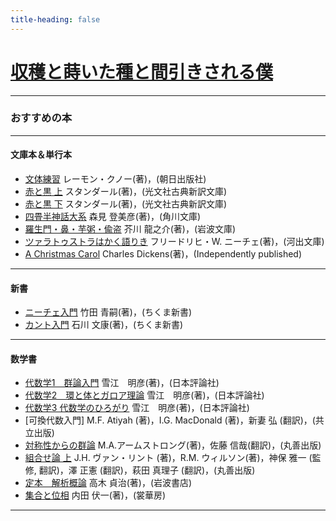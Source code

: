 ```yaml
---
title-heading: false
---
```

<!-- Global site tag (gtag.js) - Google Analytics -->
<script async src="https://www.googletagmanager.com/gtag/js?id=UA-212193483-1"></script>
<script>
  window.dataLayer = window.dataLayer || [];
  function gtag(){dataLayer.push(arguments);}
  gtag('js', new Date());

  gtag('config', 'UA-212193483-1');
</script>


# [収穫と蒔いた種と間引きされる僕](https://koutya0akari.github.io/)
---

### おすすめの本

---

#### 文庫本＆単行本

- [文体練習](https://www.amazon.co.jp/%E6%96%87%E4%BD%93%E7%B7%B4%E7%BF%92-%E3%83%AC%E3%83%BC%E3%83%A2%E3%83%B3-%E3%82%AF%E3%83%8E%E3%83%BC/dp/4255960291/ref=sr_1_1?__mk_ja_JP=%E3%82%AB%E3%82%BF%E3%82%AB%E3%83%8A&keywords=%E6%96%87%E4%BD%93%E7%B7%B4%E7%BF%92&qid=1638180666&s=books&sr=1-1)
   レーモン・クノー(著)，(朝日出版社)<br />
- [赤と黒 上](https://www.amazon.co.jp/%E8%B5%A4%E3%81%A8%E9%BB%92-%E4%B8%8A-%E5%85%89%E6%96%87%E7%A4%BE%E5%8F%A4%E5%85%B8%E6%96%B0%E8%A8%B3%E6%96%87%E5%BA%AB-A%E3%82%B9-1-1/dp/4334751377/ref=pd_lpo_3?pd_rd_i=4334751377&psc=1)
   スタンダール(著)，(光文社古典新訳文庫)<br />
- [赤と黒 下](https://www.amazon.co.jp/%E8%B5%A4%E3%81%A8%E9%BB%92-%E4%B8%8B-%E5%85%89%E6%96%87%E7%A4%BE%E5%8F%A4%E5%85%B8%E6%96%B0%E8%A8%B3%E6%96%87%E5%BA%AB-%E3%82%B9%E3%82%BF%E3%83%B3%E3%83%80%E3%83%BC%E3%83%AB/dp/4334751466/ref=pd_vtp_1/358-3721013-0526637?pd_rd_w=tCAiu&pf_rd_p=949e26f5-c2ef-4c96-bfde-49d7614d0317&pf_rd_r=NZ26WN3FA8KFR1R7E8T2&pd_rd_r=9cbc2686-d771-4821-a667-7169a4c6c91f&pd_rd_wg=nbzJZ&pd_rd_i=4334751466&psc=1)
   スタンダール(著)，(光文社古典新訳文庫)<br />   
- [四畳半神話大系](https://www.amazon.co.jp/%E5%9B%9B%E7%95%B3%E5%8D%8A%E7%A5%9E%E8%A9%B1%E5%A4%A7%E7%B3%BB-%E8%A7%92%E5%B7%9D%E6%96%87%E5%BA%AB-%E6%A3%AE%E8%A6%8B-%E7%99%BB%E7%BE%8E%E5%BD%A6/dp/404387801X/ref=sr_1_1_sspa?__mk_ja_JP=%E3%82%AB%E3%82%BF%E3%82%AB%E3%83%8A&crid=IVGYBUZ5PYXC&keywords=%E5%9B%9B%E7%95%B3%E5%8D%8A%E7%A5%9E%E8%A9%B1%E5%A4%A7%E7%B3%BB&qid=1638179976&sprefix=%E3%82%88%E3%81%98%E3%82%87%E3%81%86%2Caps%2C291&sr=8-1-spons&psc=1&spLa=ZW5jcnlwdGVkUXVhbGlmaWVyPUExUFMwWENHRFNMTlo2JmVuY3J5cHRlZElkPUEwMjI5OTkxMkRUUFVaSVJJQ0lFJmVuY3J5cHRlZEFkSWQ9QTNVTUVPTjkzN01HODkmd2lkZ2V0TmFtZT1zcF9hdGYmYWN0aW9uPWNsaWNrUmVkaXJlY3QmZG9Ob3RMb2dDbGljaz10cnVl)
   森見 登美彦(著)，(角川文庫)<br />
- [羅生門・鼻・芋粥・偸盗](https://www.amazon.co.jp/%E7%BE%85%E7%94%9F%E9%96%80%E3%83%BB%E9%BC%BB%E3%83%BB%E8%8A%8B%E7%B2%A5%E3%83%BB%E5%81%B8%E7%9B%97-%E5%B2%A9%E6%B3%A2%E6%96%87%E5%BA%AB-%E8%8A%A5%E5%B7%9D-%E7%AB%9C%E4%B9%8B%E4%BB%8B/dp/4003107012/ref=sr_1_7?__mk_ja_JP=%E3%82%AB%E3%82%BF%E3%82%AB%E3%83%8A&keywords=%E7%BE%85%E7%94%9F%E9%96%80+%E8%A7%92%E5%B7%9D&qid=1638180299&s=books&sr=1-7)
   芥川 龍之介(著)，(岩波文庫)<br />
- [ツァラトゥストラはかく語りき](https://www.amazon.co.jp/%E3%83%84%E3%82%A1%E3%83%A9%E3%83%88%E3%82%A5%E3%82%B9%E3%83%88%E3%83%A9%E3%81%8B%E3%81%8F%E8%AA%9E%E3%82%8A%E3%81%8D-%E6%B2%B3%E5%87%BA%E6%96%87%E5%BA%AB-%E3%83%95%E3%83%AA%E3%83%BC%E3%83%89%E3%83%AA%E3%83%92%E3%83%BBW-%E3%83%8B%E3%83%BC%E3%83%81%E3%82%A7/dp/4309464122/ref=sr_1_1?__mk_ja_JP=%E3%82%AB%E3%82%BF%E3%82%AB%E3%83%8A&crid=2H3VWXK5H8I6L&keywords=%E3%83%84%E3%82%A1%E3%83%A9%E3%83%88%E3%82%A5%E3%82%B9%E3%83%88%E3%83%A9%E3%81%AF%E3%81%8B%E3%81%8F%E8%AA%9E%E3%82%8A%E3%81%8D&qid=1638180417&s=books&sprefix=%E3%81%A4%E3%81%81%2Cstripbooks%2C280&sr=1-1)
  フリードリヒ・W. ニーチェ(著)，(河出文庫)<br />
- [A Christmas Carol](https://www.amazon.co.jp/Christmas-Carol-original-illustrations/dp/B097XB92H7/ref=sr_1_1?__mk_ja_JP=%E3%82%AB%E3%82%BF%E3%82%AB%E3%83%8A&crid=3TKOA26O083OI&keywords=a+christmas+carol&qid=1638180810&s=english-books&sprefix=A+CHR%2Cenglish-books%2C306&sr=1-1)
  Charles Dickens(著)，(Independently published)<br />
---

#### 新書

- [ニーチェ入門](https://www.amazon.co.jp/%E3%83%8B%E3%83%BC%E3%83%81%E3%82%A7%E5%85%A5%E9%96%80-%E3%81%A1%E3%81%8F%E3%81%BE%E6%96%B0%E6%9B%B8-%E7%AB%B9%E7%94%B0-%E9%9D%92%E5%97%A3/dp/4480056084/ref=pd_vtp_6/358-3721013-0526637?pd_rd_w=Knm9D&pf_rd_p=949e26f5-c2ef-4c96-bfde-49d7614d0317&pf_rd_r=ZRDXVDKHJFE9GMVFPNRH&pd_rd_r=84b99d61-71eb-4069-aa2a-bf5ba69c8f80&pd_rd_wg=t9uoP&pd_rd_i=4480056084&psc=1)
   竹田 青嗣(著)，(ちくま新書)<br />
- [カント入門](https://www.amazon.co.jp/%E3%82%AB%E3%83%B3%E3%83%88%E5%85%A5%E9%96%80-%E3%81%A1%E3%81%8F%E3%81%BE%E6%96%B0%E6%9B%B8-%E7%9F%B3%E5%B7%9D-%E6%96%87%E5%BA%B7/dp/4480056297/ref=pd_bxgy_img_1/358-3721013-0526637?pd_rd_w=F5dTU&pf_rd_p=d8f6e0ab-48ef-4eca-99d5-60d97e927468&pf_rd_r=TJDN3KK4TN2VC4325S7Y&pd_rd_r=cf45c225-97ad-4963-bcab-9c1efb275f3f&pd_rd_wg=xYcyj&pd_rd_i=4480056297&psc=1)
   石川 文康(著)，(ちくま新書)<br />
---

#### 数学書

- [代数学1　群論入門](https://www.amazon.co.jp/%E4%BB%A3%E6%95%B0%E5%AD%A61-%E7%BE%A4%E8%AB%96%E5%85%A5%E9%96%80-%E4%BB%A3%E6%95%B0%E5%AD%A6%E3%82%B7%E3%83%AA%E3%83%BC%E3%82%BA-%E9%9B%AA%E6%B1%9F%E6%98%8E%E5%BD%A6/dp/4535786593/ref=sr_1_1?__mk_ja_JP=%E3%82%AB%E3%82%BF%E3%82%AB%E3%83%8A&keywords=%E7%BE%A4%E8%AB%96&qid=1638180983&s=books&sr=1-1)
  雪江　明彦(著)，(日本評論社)<br />
- [代数学2　環と体とガロア理論](https://www.amazon.co.jp/%E4%BB%A3%E6%95%B0%E5%AD%A62-%E7%92%B0%E3%81%A8%E4%BD%93%E3%81%A8%E3%82%AC%E3%83%AD%E3%82%A2%E7%90%86%E8%AB%96-%E9%9B%AA%E6%B1%9F-%E6%98%8E%E5%BD%A6/dp/4535786607/ref=pd_vtp_1/358-3721013-0526637?pd_rd_w=WId72&pf_rd_p=949e26f5-c2ef-4c96-bfde-49d7614d0317&pf_rd_r=4YRXGEW508071GZGPY4Z&pd_rd_r=58686257-97c8-4195-a2c0-24fe250ce212&pd_rd_wg=eJijw&pd_rd_i=4535786607&psc=1)
  雪江　明彦(著)，(日本評論社)<br />
- [代数学3 代数学のひろがり](https://www.amazon.co.jp/%E4%BB%A3%E6%95%B0%E5%AD%A63-%E4%BB%A3%E6%95%B0%E5%AD%A6%E3%81%AE%E3%81%B2%E3%82%8D%E3%81%8C%E3%82%8A-%E9%9B%AA%E6%B1%9F-%E6%98%8E%E5%BD%A6/dp/4535786615/ref=pd_vtp_2/358-3721013-0526637?pd_rd_w=SEZw3&pf_rd_p=949e26f5-c2ef-4c96-bfde-49d7614d0317&pf_rd_r=K4B74638KXJ973NZ2DSS&pd_rd_r=76795ee3-44f9-4007-a9bd-7779b57ecfc7&pd_rd_wg=4wHM5&pd_rd_i=4535786615&psc=1)
  雪江　明彦(著)，(日本評論社)<br />
- [可換代数入門]
   M.F. Atiyah (著)，I.G. MacDonald (著)，新妻 弘 (翻訳)，(共立出版)<br />
- [対称性からの群論](https://www.amazon.co.jp/%E5%AF%BE%E7%A7%B0%E6%80%A7%E3%81%8B%E3%82%89%E3%81%AE%E7%BE%A4%E8%AB%96%E5%85%A5%E9%96%80-Undergraduate-Texts-Mathema-%E3%82%A2%E3%83%BC%E3%83%A0%E3%82%B9%E3%83%88%E3%83%AD%E3%83%B3%E3%82%B0/dp/4621061623/ref=sr_1_1?__mk_ja_JP=%E3%82%AB%E3%82%BF%E3%82%AB%E3%83%8A&crid=2JDUGC17WCY8G&keywords=%E5%AF%BE%E7%A7%B0%E6%80%A7%E3%81%8B%E3%82%89%E3%81%AE%E7%BE%A4%E8%AB%96%E5%85%A5%E9%96%80&qid=1638181291&s=books&sprefix=%E3%81%9F%E3%81%84%E3%81%97%E3%82%87%E3%81%86%E3%81%9B%E3%81%84%2Cstripbooks%2C279&sr=1-1)
   M.A.アームストロング(著)，佐藤 信哉(翻訳)，(丸善出版)<br />
- [組合せ論 上](https://www.amazon.co.jp/%E3%83%B4%E3%82%A1%E3%83%B3%E3%83%BB%E3%83%AA%E3%83%B3%E3%83%88-%E3%82%A6%E3%82%A3%E3%83%AB%E3%82%BD%E3%83%B3-%E7%B5%84%E5%90%88%E3%81%9B%E8%AB%96-%E7%A5%9E%E4%BF%9D-%E9%9B%85%E4%B8%80/dp/4621302450/ref=sr_1_1?__mk_ja_JP=%E3%82%AB%E3%82%BF%E3%82%AB%E3%83%8A&crid=35S7TN5GELVVG&keywords=%E7%B5%84%E5%90%88%E3%81%9B%E8%AB%96&qid=1638181370&s=books&sprefix=%E3%81%8F%E3%81%BF%E3%81%82%2Cstripbooks%2C280&sr=1-1)
   J.H. ヴァン・リント (著)，R.M. ウィルソン(著)，神保 雅一 (監修, 翻訳)，澤 正憲 (翻訳)，萩田 真理子 (翻訳)，(丸善出版)<br />
- [定本　解析概論](https://www.amazon.co.jp/%E5%AE%9A%E6%9C%AC-%E8%A7%A3%E6%9E%90%E6%A6%82%E8%AB%96-%E9%AB%98%E6%9C%A8-%E8%B2%9E%E6%B2%BB/dp/4000052098/ref=sr_1_1?__mk_ja_JP=%E3%82%AB%E3%82%BF%E3%82%AB%E3%83%8A&keywords=%E8%A7%A3%E6%9E%90%E6%A6%82%E8%AB%96&qid=1638181777&s=books&sr=1-1)
   高木 貞治(著)，(岩波書店)<br />
- [集合と位相](https://www.amazon.co.jp/%E9%9B%86%E5%90%88%E3%81%A8%E4%BD%8D%E7%9B%B8-%E5%A2%97%E8%A3%9C%E6%96%B0%E8%A3%85%E7%89%88-%E6%95%B0%E5%AD%A6%E3%82%B7%E3%83%AA%E3%83%BC%E3%82%BA-%E5%86%85%E7%94%B0-%E4%BC%8F%E4%B8%80/dp/4785314125/ref=sr_1_4?__mk_ja_JP=%E3%82%AB%E3%82%BF%E3%82%AB%E3%83%8A&keywords=%E9%9B%86%E5%90%88%E3%81%A8%E4%BD%8D%E7%9B%B8&qid=1638181580&s=books&sr=1-4)
   内田 伏一(著)，(裳華房)<br />
---